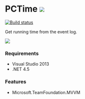 # PCTime ![](https://github.com/ikageso/PCTime/wiki/images/PCTime_Icon.png) 


[![Build status](https://ci.appveyor.com/api/projects/status/h4f0o2gh04gwc619?svg=true)](https://ci.appveyor.com/project/ikageso/pctime)


Get running time from the event log.

![](https://github.com/ikageso/PCTime/wiki/images/pctime001.JPG)

### Requirements
* Visual Studio 2013
* .NET 4.5

### Features
* Microsoft.TeamFoundation.MVVM

